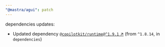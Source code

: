 ```yaml
---
"@mastra/agui": patch
---
```

dependencies updates:
  - Updated dependency [`@copilotkit/runtime@^1.9.1` ↗︎](https://www.npmjs.com/package/@copilotkit/runtime/v/1.9.1) (from `^1.8.14`, in `dependencies`)

